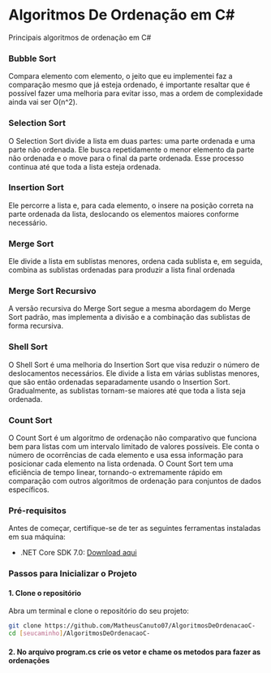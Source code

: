# Algoritmos De Ordenação em C#
Principais algoritmos de ordenação em C#

### Bubble Sort

Compara elemento com elemento, o jeito que eu implementei faz a comparação mesmo que já esteja ordenado, é importante resaltar que é possível fazer uma melhoria para evitar isso, mas a ordem de complexidade ainda vai ser O(n^2).

### Selection Sort

O Selection Sort divide a lista em duas partes: uma parte ordenada e uma parte não ordenada. Ele busca repetidamente o menor elemento da parte não ordenada e o move para o final da parte ordenada. Esse processo continua até que toda a lista esteja ordenada.

### Insertion Sort

Ele percorre a lista e, para cada elemento, o insere na posição correta na parte ordenada da lista, deslocando os elementos maiores conforme necessário.

### Merge Sort

Ele divide a lista em sublistas menores, ordena cada sublista e, em seguida, combina as sublistas ordenadas para produzir a lista final ordenada

### Merge Sort Recursivo

A versão recursiva do Merge Sort segue a mesma abordagem do Merge Sort padrão, mas implementa a divisão e a combinação das sublistas de forma recursiva.

### Shell Sort

O Shell Sort é uma melhoria do Insertion Sort que visa reduzir o número de deslocamentos necessários. Ele divide a lista em várias sublistas menores, que são então ordenadas separadamente usando o Insertion Sort. Gradualmente, as sublistas tornam-se maiores até que toda a lista seja ordenada.

### Count Sort

O Count Sort é um algoritmo de ordenação não comparativo que funciona bem para listas com um intervalo limitado de valores possíveis. Ele conta o número de ocorrências de cada elemento e usa essa informação para posicionar cada elemento na lista ordenada. O Count Sort tem uma eficiência de tempo linear, tornando-o extremamente rápido em comparação com outros algoritmos de ordenação para conjuntos de dados específicos.

### Pré-requisitos

Antes de começar, certifique-se de ter as seguintes ferramentas instaladas em sua máquina:

- .NET Core SDK 7.0: [Download aqui]([https://dotnet.microsoft.com/download](https://dotnet.microsoft.com/pt-br/download/dotnet))

### Passos para Inicializar o Projeto

#### 1. Clone o repositório

Abra um terminal e clone o repositório do seu projeto:

```bash
git clone https://github.com/MatheusCanuto07/AlgoritmosDeOrdenacaoC-
cd [seucaminho]/AlgoritmosDeOrdenacaoC-
```

#### 2. No arquivo program.cs crie os vetor e chame os metodos para fazer as ordenações
